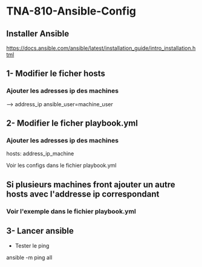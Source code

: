 # TNA-810-Ansible-Config

## Installer Ansible

https://docs.ansible.com/ansible/latest/installation_guide/intro_installation.html

## 1- Modifier le ficher hosts
###  Ajouter les adresses ip des machines
  
  --> address_ip ansible_user=machine_user
  
## 2- Modifier le ficher playbook.yml

###  Ajouter les adresses ip des machines
  hosts: address_ip_machine
  
  Voir les configs dans le fichier playbook.yml
 
## Si plusieurs machines front ajouter un autre hosts avec l'addresse ip correspondant
### Voir l'exemple dans le fichier playbook.yml


## 3- Lancer ansible
  - Tester le ping 
  
  ansible -m ping all
